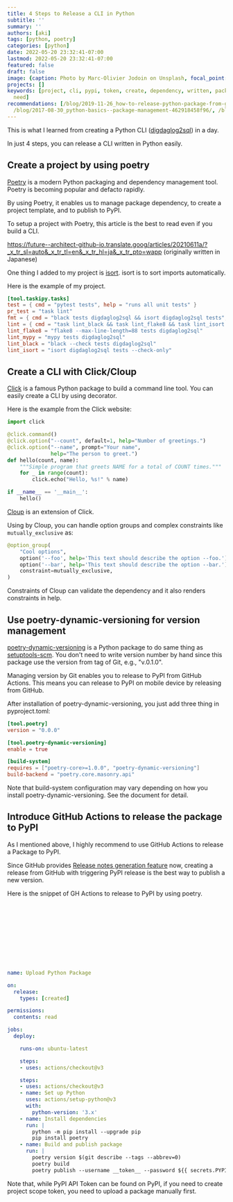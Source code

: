 ```yaml
---
title: 4 Steps to Release a CLI in Python
subtitle: ''
summary: ''
authors: [aki]
tags: [python, poetry]
categories: [python]
date: 2022-05-20 23:32:41-07:00
lastmod: 2022-05-20 23:32:41-07:00
featured: false
draft: false
image: {caption: Photo by Marc-Olivier Jodoin on Unsplash, focal_point: '', preview_only: false}
projects: []
keywords: [project, cli, pypi, token, create, dependency, written, package, python,
  need]
recommendations: [/blog/2019-11-26_how-to-release-python-package-from-github-actions-d5a1d8edba6e/,
  /blog/2017-08-30_python-basics--package-management-462918458f96/, /blog/2018-04-17_use-markdown-document-on-brand-new-pypi-9723024f09c2/]
---
```


This is what I learned from creating a Python CLI ([digdaglog2sql](https://github.com/chezou/digdaglog2sql)) in a day.

In just 4 steps, you can release a CLI written in Python easily.

## Create a project by using poetry

[Poetry](https://python-poetry.org/) is a modern Python packaging and dependency management tool. Poetry is becoming popular and defacto rapidly.

By using Poetry, it enables us to manage package dependency, to create a project template, and to publish to PyPI.

To setup a project with Poetry, this article is the best to read even if you build a CLI.

https://future--architect-github-io.translate.goog/articles/20210611a/?_x_tr_sl=auto&_x_tr_tl=en&_x_tr_hl=ja&_x_tr_pto=wapp
(originally written in Japanese)

One thing I added to my project is [isort](https://pycqa.github.io/isort/index.html). isort is to sort imports automatically.

Here is the example of my project.

```toml
[tool.taskipy.tasks]
test = { cmd = "pytest tests", help = "runs all unit tests" }
pr_test = "task lint"
fmt = { cmd = "black tests digdaglog2sql && isort digdaglog2sql tests", help = "format code" }
lint = { cmd = "task lint_black && task lint_flake8 && task lint_isort && task lint_mypy", help = "exec lint" }
lint_flake8 = "flake8 --max-line-length=88 tests digdaglog2sql"
lint_mypy = "mypy tests digdaglog2sql"
lint_black = "black --check tests digdaglog2sql"
lint_isort = "isort digdaglog2sql tests --check-only"
```

## Create a CLI with Click/Cloup

[Click](https://palletsprojects.com/p/click/) is a famous Python package to build a command line tool.
You can easily create a CLI by using decorator.

Here is the example from the Click website:

```py
import click

@click.command()
@click.option("--count", default=1, help="Number of greetings.")
@click.option("--name", prompt="Your name",
              help="The person to greet.")
def hello(count, name):
    """Simple program that greets NAME for a total of COUNT times."""
    for _ in range(count):
        click.echo("Hello, %s!" % name)

if __name__ == '__main__':
    hello()
```

[Cloup](https://cloup.readthedocs.io/en/stable/) is an extension of Click.

Using by Cloup, you can handle option groups and complex constraints like `mutually_exclusive` as:

```py
@option_group(
    "Cool options",
    option('--foo', help='This text should describe the option --foo.'),
    option('--bar', help='This text should describe the option --bar.'),
    constraint=mutually_exclusive,
)
```

Constraints of Cloup can validate the dependency and it also renders constraints in help.

## Use poetry-dynamic-versioning for version management

[poetry-dynamic-versioning](https://pypi.org/project/poetry-dynamic-versioning/) is a Python package to do same thing as [setuptools-scm](https://pypi.org/project/setuptools-scm/). You don't need to write version number by hand since this package use the version from tag of Git, e.g., "v.0.1.0".

Managing version by Git enables you to release to PyPI from GitHub Actions. This means you can release to PyPI on mobile device by releasing from GitHub.

After installation of poetry-dynamic-versioning, you just add three thing in pyproject.toml:

```toml
[tool.poetry]
version = "0.0.0"

[tool.poetry-dynamic-versioning]
enable = true

[build-system]
requires = ["poetry-core>=1.0.0", "poetry-dynamic-versioning"]
build-backend = "poetry.core.masonry.api"
```

Note that build-system configuration may vary depending on how you install poetry-dynamic-versioning. See the document for detail.

## Introduce GitHub Actions to release the package to PyPI

As I mentioned above, I highly recommend to use GitHub Actions to release a Package to PyPI.

Since GitHub provides [Release notes generation feature](https://docs.github.com/ja/repositories/releasing-projects-on-github/automatically-generated-release-notes) now, creating a release from GitHub with triggering PyPI release is the best way to publish a new version.

Here is the snippet of GH Actions to release to PyPI by using poetry.

<div class="iframely-embed"><div class="iframely-responsive" style="height: 140px; padding-bottom: 0;"><a href="https://github.com/chezou/digdaglog2sql/blob/ce35ce9b0220b77a79998f594304d850da231a94/.github/workflows/python-publish.yml" data-iframely-url="//iframely.net/39Qsg8o?card=small"></a></div></div><script async src="//iframely.net/embed.js" charset="utf-8"></script>

```yaml
name: Upload Python Package

on:
  release:
    types: [created]

permissions:
  contents: read

jobs:
  deploy:

    runs-on: ubuntu-latest

    steps:
    - uses: actions/checkout@v3

    steps:
    - uses: actions/checkout@v3
    - name: Set up Python
      uses: actions/setup-python@v3
      with:
        python-version: '3.x'
    - name: Install dependencies
      run: |
        python -m pip install --upgrade pip
        pip install poetry
    - name: Build and publish package
      run: |
        poetry version $(git describe --tags --abbrev=0)
        poetry build
        poetry publish --username __token__ --password ${{ secrets.PYPI_API_TOKEN }}
```

Note that, while PyPI API Token can be found on PyPI, if you need to create project scope token, you need to upload a package manually first.
